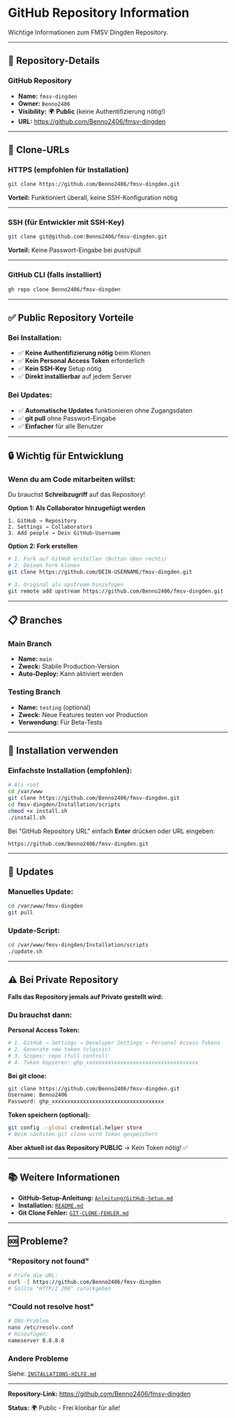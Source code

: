 # GitHub Repository Information

Wichtige Informationen zum FMSV Dingden Repository.

---

## 📍 Repository-Details

### GitHub Repository
- **Name:** `fmsv-dingden`
- **Owner:** `Benno2406`
- **Visibility:** 🌍 **Public** (keine Authentifizierung nötig!)
- **URL:** https://github.com/Benno2406/fmsv-dingden

---

## 🔗 Clone-URLs

### HTTPS (empfohlen für Installation)
```bash
git clone https://github.com/Benno2406/fmsv-dingden.git
```

**Vorteil:** Funktioniert überall, keine SSH-Konfiguration nötig

---

### SSH (für Entwickler mit SSH-Key)
```bash
git clone git@github.com:Benno2406/fmsv-dingden.git
```

**Vorteil:** Keine Passwort-Eingabe bei push/pull

---

### GitHub CLI (falls installiert)
```bash
gh repo clone Benno2406/fmsv-dingden
```

---

## ✅ Public Repository Vorteile

### Bei Installation:
- ✅ **Keine Authentifizierung nötig** beim Klonen
- ✅ **Kein Personal Access Token** erforderlich
- ✅ **Kein SSH-Key** Setup nötig
- ✅ **Direkt installierbar** auf jedem Server

### Bei Updates:
- ✅ **Automatische Updates** funktionieren ohne Zugangsdaten
- ✅ **git pull** ohne Passwort-Eingabe
- ✅ **Einfacher** für alle Benutzer

---

## 🔒 Wichtig für Entwicklung

### Wenn du am Code mitarbeiten willst:

Du brauchst **Schreibzugriff** auf das Repository!

**Option 1: Als Collaborator hinzugefügt werden**
```
1. GitHub → Repository
2. Settings → Collaborators
3. Add people → Dein GitHub-Username
```

**Option 2: Fork erstellen**
```bash
# 1. Fork auf GitHub erstellen (Button oben rechts)
# 2. Deinen Fork klonen
git clone https://github.com/DEIN-USERNAME/fmsv-dingden.git

# 3. Original als upstream hinzufügen
git remote add upstream https://github.com/Benno2406/fmsv-dingden.git
```

---

## 📋 Branches

### Main Branch
- **Name:** `main`
- **Zweck:** Stabile Production-Version
- **Auto-Deploy:** Kann aktiviert werden

### Testing Branch
- **Name:** `testing` (optional)
- **Zweck:** Neue Features testen vor Production
- **Verwendung:** Für Beta-Tests

---

## 🚀 Installation verwenden

### Einfachste Installation (empfohlen):
```bash
# Als root
cd /var/www
git clone https://github.com/Benno2406/fmsv-dingden.git
cd fmsv-dingden/Installation/scripts
chmod +x install.sh
./install.sh
```

Bei "GitHub Repository URL" einfach **Enter** drücken oder URL eingeben:
```
https://github.com/Benno2406/fmsv-dingden.git
```

---

## 🔄 Updates

### Manuelles Update:
```bash
cd /var/www/fmsv-dingden
git pull
```

### Update-Script:
```bash
cd /var/www/fmsv-dingden/Installation/scripts
./update.sh
```

---

## ⚠️ Bei Private Repository

**Falls das Repository jemals auf Private gestellt wird:**

### Du brauchst dann:

**Personal Access Token:**
```bash
# 1. GitHub → Settings → Developer Settings → Personal Access Tokens
# 2. Generate new token (classic)
# 3. Scopes: repo (full control)
# 4. Token kopieren: ghp_xxxxxxxxxxxxxxxxxxxxxxxxxxxxxxxxxxxx
```

**Bei git clone:**
```bash
git clone https://github.com/Benno2406/fmsv-dingden.git
Username: Benno2406
Password: ghp_xxxxxxxxxxxxxxxxxxxxxxxxxxxxxxxxxxxx
```

**Token speichern (optional):**
```bash
git config --global credential.helper store
# Beim nächsten git clone wird Token gespeichert
```

**Aber aktuell ist das Repository PUBLIC** → Kein Token nötig! ✅

---

## 📚 Weitere Informationen

- **GitHub-Setup-Anleitung:** [`Anleitung/GitHub-Setup.md`](Anleitung/GitHub-Setup.md)
- **Installation:** [`README.md`](README.md)
- **Git Clone Fehler:** [`GIT-CLONE-FEHLER.md`](GIT-CLONE-FEHLER.md)

---

## 🆘 Probleme?

### "Repository not found"
```bash
# Prüfe die URL:
curl -I https://github.com/Benno2406/fmsv-dingden
# Sollte "HTTP/2 200" zurückgeben
```

### "Could not resolve host"
```bash
# DNS-Problem
nano /etc/resolv.conf
# Hinzufügen:
nameserver 8.8.8.8
```

### Andere Probleme
Siehe: [`INSTALLATIONS-HILFE.md`](INSTALLATIONS-HILFE.md)

---

**Repository-Link:** https://github.com/Benno2406/fmsv-dingden

**Status:** 🌍 Public - Frei klonbar für alle!
